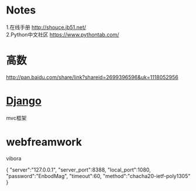 Notes
=====

1.在线手册 http://shouce.jb51.net/  
2.Python中文社区 https://www.pythontab.com/


高数
=====

http://pan.baidu.com/share/link?shareid=2699396596&uk=1118052956


<a href="https://github.com/izoeys/Notes/tree/master/python/django">Django</a>
=====

mvc框架


webfreamwork
===============

vibora

{
    "server":"127.0.0.1",
    "server_port":8388,
    "local_port":1080,
    "password":"EnbodMag",
    "timeout":60,
    "method":"chacha20-ietf-poly1305"
}
